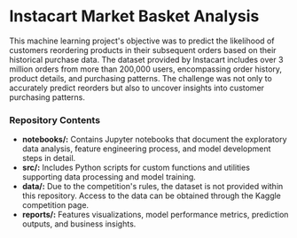 <h1>Instacart Market Basket Analysis</h1>
<p>This machine learning project's objective was to predict the likelihood of customers reordering products in their subsequent orders based on their historical purchase data. The dataset provided by Instacart includes over 3 million orders from more than 200,000 users, encompassing order history, product details, and purchasing patterns. The challenge was not only to accurately predict reorders but also to uncover insights into customer purchasing patterns.</p>

<h3>Repository Contents</h3>
<ul>
<li><b>notebooks/:</b> Contains Jupyter notebooks that document the exploratory data analysis, feature engineering process, and model development steps in detail.</li>
<li><b>src/:</b> Includes Python scripts for custom functions and utilities supporting data processing and model training.</li>
<li><b>data/:</b> Due to the competition's rules, the dataset is not provided within this repository. Access to the data can be obtained through the Kaggle competition page.</li>
<li><b>reports/:</b> Features visualizations, model performance metrics, prediction outputs, and business insights.</li></ul>
